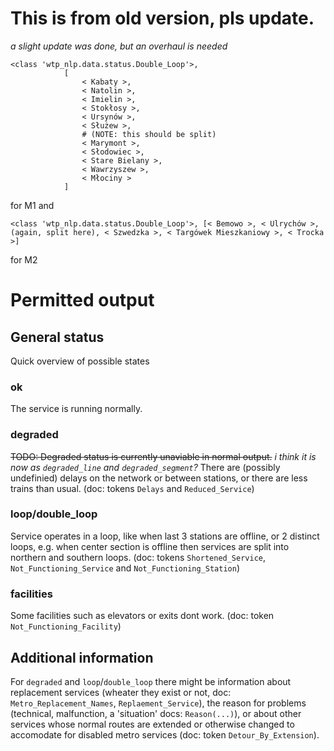 # This is from old version, pls update.
*a slight update was done, but an overhaul is needed*
```
<class 'wtp_nlp.data.status.Double_Loop'>,
            [
                < Kabaty >,
                < Natolin >,
                < Imielin >,
                < Stokłosy >,
                < Ursynów >,
                < Służew >,
                # (NOTE: this should be split)
                < Marymont >,
                < Słodowiec >,
                < Stare Bielany >,
                < Wawrzyszew >,
                < Młociny >
            ]
```
for M1 and 
```
<class 'wtp_nlp.data.status.Double_Loop'>, [< Bemowo >, < Ulrychów >, (again, split here), < Szwedzka >, < Targówek Mieszkaniowy >, < Trocka >]
```
for M2
# Permitted output
## General status
Quick overview of possible states

### ok
The service is running normally.
### degraded
~~TODO: Degraded status is currently unaviable in normal output.~~ *i think it is now as `degraded_line` and `degraded_segment`?*
There are (possibly undefinied) delays on the network or between stations, or there are less trains than usual. (doc: tokens `Delays` and `Reduced_Service`)
### loop/double_loop
Service operates in a loop, like when last 3 stations are offline, or 2 distinct loops, e.g. when center section is offline then services are split into northern and southern loops. (doc: tokens `Shortened_Service`, `Not_Functioning_Service` and `Not_Functioning_Station`)
### facilities
Some facilities such as elevators or exits dont work. (doc: token `Not_Functioning_Facility`)

## Additional information
For `degraded` and `loop`/`double_loop` there might be information about replacement services (wheater they exist or not, doc: `Metro_Replacement_Names`, `Replaement_Service`), the reason for problems (technical, malfunction, a 'situation' docs: `Reason(...)`), or about other services whose normal routes are extended or otherwise changed to accomodate for disabled metro services (doc: token `Detour_By_Extension`).